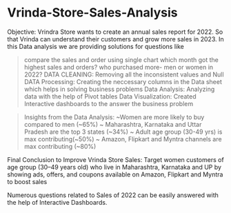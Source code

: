 # Vrinda-Store-Sales-Analysis
Objective: Vrindra Store wants to create an annual sales report for 2022. So that Vrinda can understand their customers and grow more sales in 2023.
In this Data analysis we are providing solutions for questions like
>compare the sales and order using single chart
>which month got the highest sales and orders?
>who purchased more- men or women in 2022?
DATA CLEANING: Removing all the inconsistent values and Null
DATA Processing: Creating the neccessary columns in the Data sheet which helps in solving business problems
Data Analysis: Analyzing data with the help of Pivot tables
Data Visualization: Created Interactive dashboards to the answer the business problem

>Insights from the Data Analysis:
~Women are more likely to buy compared to men (~65%)
~ Maharashtra, Karnataka and Uttar Pradesh are the top 3 states (~34%)
~ Adult age group (30-49 yrs) is max contributing(~50%)
~ Amazon, Flipkart and Myntra channels are max contributing (~80%)

Final Conclusion to Improve Vrinda Store Sales:
Target women customers of age group (30–49 years old) who live in Maharashtra, Karnataka and UP by showing ads, offers, and coupons available on Amazon, Flipkart and Myntra to boost sales

Numerous  questions related to Sales of 2022 can be easily answered with the help of Interactive Dashboards.
